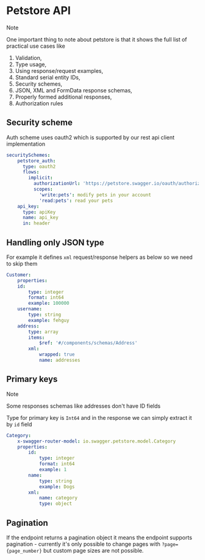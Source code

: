 # Petstore API

>[!NOTE]
>One important thing to note about petstore is that it shows the full list of practical use cases like
>1. Validation,
>2. Type usage,
>3. Using response/request examples,
>4. Standard serial entity IDs,
>5. Security schemes,
>6. JSON, XML and FormData response schemas,
>7. Properly formed additional responses,
>8. Authorization rules

## Security scheme

Auth scheme uses oauth2 which is supported by our rest api client implementation

```yaml
securitySchemes:
    petstore_auth:
      type: oauth2
      flows:
        implicit:
          authorizationUrl: 'https://petstore.swagger.io/oauth/authorize'
          scopes:
            'write:pets': modify pets in your account
            'read:pets': read your pets
    api_key:
      type: apiKey
      name: api_key
      in: header
```

## Handling only JSON type

For example it defines `xml` request/response helpers as below so we need to skip them

```yaml
Customer:
    properties:
    id:
        type: integer
        format: int64
        example: 100000
    username:
        type: string
        example: fehguy
    address:
        type: array
        items:
            $ref: '#/components/schemas/Address'
        xml:
            wrapped: true
            name: addresses
```

## Primary keys

>[!NOTE]
> Some responses schemas like addresses don't have ID fields

Type for primary key is `Int64` and in the response we can simply extract it by `id` field

```yaml
Category:
    x-swagger-router-model: io.swagger.petstore.model.Category
    properties:
        id:
            type: integer
            format: int64
            example: 1
        name:
            type: string
            example: Dogs
        xml:
            name: category
            type: object
```

## Pagination

If the endpoint returns a pagination object it means the endpoint supports pagination - currently it's only possible to change pages with `?page={page_number}` but custom page sizes are not possible.
